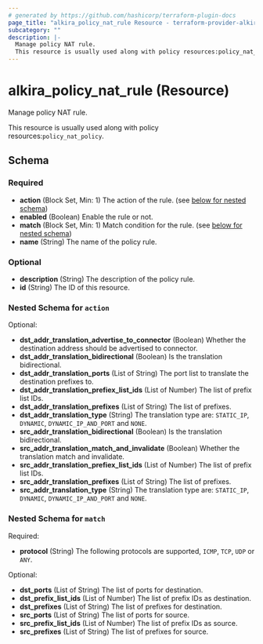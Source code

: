 ```yaml
---
# generated by https://github.com/hashicorp/terraform-plugin-docs
page_title: "alkira_policy_nat_rule Resource - terraform-provider-alkira"
subcategory: ""
description: |-
  Manage policy NAT rule.
  This resource is usually used along with policy resources:policy_nat_policy.
---
```


# alkira_policy_nat_rule (Resource)

Manage policy NAT rule.

This resource is usually used along with policy resources:`policy_nat_policy`.



<!-- schema generated by tfplugindocs -->
## Schema

### Required

- **action** (Block Set, Min: 1) The action of the rule. (see [below for nested schema](#nestedblock--action))
- **enabled** (Boolean) Enable the rule or not.
- **match** (Block Set, Min: 1) Match condition for the rule. (see [below for nested schema](#nestedblock--match))
- **name** (String) The name of the policy rule.

### Optional

- **description** (String) The description of the policy rule.
- **id** (String) The ID of this resource.

<a id="nestedblock--action"></a>
### Nested Schema for `action`

Optional:

- **dst_addr_translation_advertise_to_connector** (Boolean) Whether the destination address should be advertised to connector.
- **dst_addr_translation_bidirectional** (Boolean) Is the translation bidirectional.
- **dst_addr_translation_ports** (List of String) The port list to translate the destination prefixes to.
- **dst_addr_translation_prefiex_list_ids** (List of Number) The list of prefix list IDs.
- **dst_addr_translation_prefixes** (List of String) The list of prefixes.
- **dst_addr_translation_type** (String) The translation type are: `STATIC_IP`, `DYNAMIC`, `DYNAMIC_IP_AND_PORT` and `NONE`.
- **src_addr_translation_bidirectional** (Boolean) Is the translation bidirectional.
- **src_addr_translation_match_and_invalidate** (Boolean) Whether the translation match and invalidate.
- **src_addr_translation_prefiex_list_ids** (List of Number) The list of prefix list IDs.
- **src_addr_translation_prefixes** (List of String) The list of prefixes.
- **src_addr_translation_type** (String) The translation type are: `STATIC_IP`, `DYNAMIC`, `DYNAMIC_IP_AND_PORT` and `NONE`.


<a id="nestedblock--match"></a>
### Nested Schema for `match`

Required:

- **protocol** (String) The following protocols are supported, `ICMP`, `TCP`, `UDP` or `ANY`.

Optional:

- **dst_ports** (List of String) The list of ports for destination.
- **dst_prefix_list_ids** (List of Number) The list of prefix IDs as destination.
- **dst_prefixes** (List of String) The list of prefixes for destination.
- **src_ports** (List of String) The list of ports for source.
- **src_prefix_list_ids** (List of Number) The list of prefix IDs as source.
- **src_prefixes** (List of String) The list of prefixes for source.



